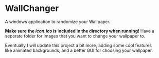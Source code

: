 # WallChanger
A windows application to randomize your Wallpaper. 

**Make sure the *icon.ico* is included in the directory when running!** Have a seperate folder for images that you want to change your wallpaper to.  

Eventually I will update this project a bit more, adding some cool features like animated backgrounds, and a better GUI for choosing your wallpaper. 
